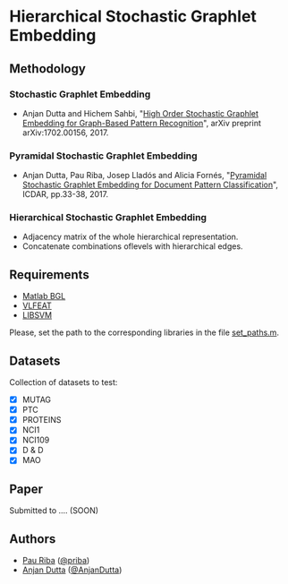 # Hierarchical Stochastic Graphlet Embedding

## Methodology

### Stochastic Graphlet Embedding

* Anjan Dutta and Hichem Sahbi, "[High Order Stochastic Graphlet Embedding for Graph-Based Pattern Recognition](https://arxiv.org/pdf/1702.00156.pdf)", arXiv preprint arXiv:1702.00156, 2017.

### Pyramidal Stochastic Graphlet Embedding

* Anjan Dutta, Pau Riba, Josep Lladós and Alicia Fornés, "[Pyramidal Stochastic Graphlet Embedding for Document Pattern Classification](http://www.cvc.uab.es/people/priba/assets/publi/conf/2017_ICDAR_ADutta.pdf)", ICDAR, pp.33-38, 2017.

### Hierarchical Stochastic Graphlet Embedding

* Adjacency matrix of the whole hierarchical representation.
* Concatenate combinations oflevels with hierarchical edges.

## Requirements

* [Matlab BGL](https://es.mathworks.com/matlabcentral/fileexchange/10922-matlabbgl)
* [VLFEAT](http://www.vlfeat.org/)
* [LIBSVM](https://www.csie.ntu.edu.tw/~cjlin/libsvm/)

Please, set the path to the corresponding libraries in the file [set_paths.m](https://github.com/priba/hierarchicalSGE/blob/master/libs/set_paths.m).

## Datasets

Collection of datasets to test: 

- [X] MUTAG
- [X] PTC
- [X] PROTEINS
- [X] NCI1
- [X] NCI109
- [X] D & D
- [X] MAO

## Paper

Submitted to .... (SOON)

## Authors

* [Pau Riba](http://www.cvc.uab.es/people/priba/) ([@priba](https://github.com/priba))
* [Anjan Dutta](https://sites.google.com/site/2adutta/) ([@AnjanDutta](https://github.com/AnjanDutta))


